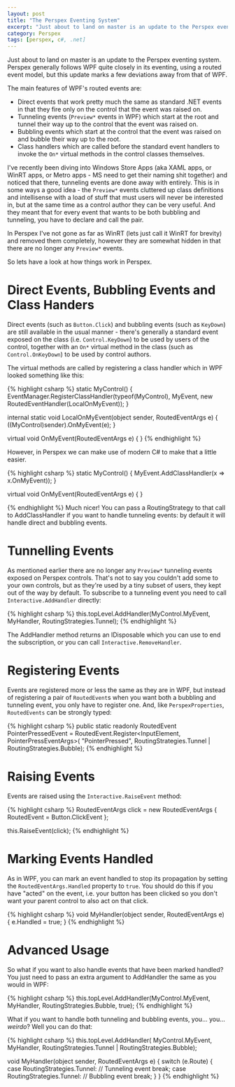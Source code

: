 ```yaml
---
layout: post
title: "The Perspex Eventing System"
excerpt: "Just about to land on master is an update to the Perspex eventing system. Perspex generally follows WPF quite closely in its eventing, using a routed event model, but this update marks a few deviations away from that of WPF."
category: Perspex
tags: [perspex, c#, .net]
---
```


Just about to land on master is an update to the Perspex eventing system. Perspex generally follows
WPF quite closely in its eventing, using a routed event model, but this update marks a few
deviations away from that of WPF.

The main features of WPF's routed events are:

* Direct events that work pretty much the same as standard .NET events in that they fire only on the
  control that the event was raised on.
* Tunneling events (`Preview*` events in WPF) which start at the root and tunnel their way up to
  the control that the event was raised on.
* Bubbling events which start at the control that the event was raised on and bubble their way up to
  the root.
* Class handlers which are called before the standard event handlers to invoke the `On*` virtual
  methods in the control classes themselves.

I've recently been diving into Windows Store Apps (aka XAML apps, or WinRT apps, or Metro apps - MS
need to get their naming shit together) and noticed that there, tunneling events are done away with
entirely. This is in some ways a good idea - the `Preview*` events cluttered up class definitions
and intellisense with a load of stuff that must users will never be interested in, but at the same
time as a control author they can be very useful. And they meant that for every event that wants to
be both bubbling and tunneling, you have to declare and call the pair.

In Perspex I've not gone as far as WinRT (lets just call it WinRT for brevity) and removed them
completely, however they are somewhat hidden in that there are no longer any `Preview*` events.

So lets have a look at how things work in Perspex.

# Direct Events, Bubbling Events and Class Handers

Direct events (such as `Button.Click`) and bubbling events (such as `KeyDown`) are still available
in the usual manner - there's generally a standard event exposed on the class (i.e.
`Control.KeyDown`) to be used by users of the control, together with an `On*` virtual method in the
class (such as `Control.OnKeyDown`) to be used by control authors.

The virtual methods are called by registering a class handler which in WPF looked something like
this:

{% highlight csharp %}
static MyControl()
{
    EventManager.RegisterClassHandler(typeof(MyControl), MyEvent, new RoutedEventHandler(LocalOnMyEvent));
}

internal static void LocalOnMyEvent(object sender, RoutedEventArgs e)
{
	((MyControl)sender).OnMyEvent(e);
}

virtual void OnMyEvent(RoutedEventArgs e)
{
}
{% endhighlight %}

However, in Perspex we can make use of modern C# to make that a little easier.

{% highlight csharp %}
static MyControl()
{
    MyEvent.AddClassHandler<MyControl>(x => x.OnMyEvent));
}

virtual void OnMyEvent(RoutedEventArgs e)
{
}

{% endhighlight %}
Much nicer! You can pass a RoutingStrategy to that call to AddClassHandler if you want to handle
tunneling events: by default it will handle direct and bubbling events.

# Tunnelling Events

As mentioned earlier there are no longer any `Preview*` tunneling events exposed on Perspex
controls. That's not to say you couldn't add some to your own controls, but as they're used by a
tiny subset of users, they kept out of the way by default. To subscribe to a tunneling event
you need to call `Interactive.AddHandler` directly:

{% highlight csharp %}
this.topLevel.AddHandler(MyControl.MyEvent, MyHandler, RoutingStrategies.Tunnel);
{% endhighlight %}

The AddHandler method returns an IDisposable which you can use to end the subscription, or you can
call `Interactive.RemoveHandler`.

# Registering Events

Events are registered more or less the same as they are in WPF, but instead of registering a pair
of `RoutedEvent`s when you want both a bubbling and tunneling event, you only have to register one.
And, like `PerspexProperties`, `RoutedEvents` can be strongly typed:

{% highlight csharp %}
public static readonly RoutedEvent<PointerPressEventArgs> PointerPressedEvent =
  RoutedEvent.Register<InputElement, PointerPressEventArgs>(
    "PointerPressed",
    RoutingStrategies.Tunnel | RoutingStrategies.Bubble);
{% endhighlight %}

# Raising Events

Events are raised using the `Interactive.RaiseEvent` method:

{% highlight csharp %}
RoutedEventArgs click = new RoutedEventArgs
{
    RoutedEvent = Button.ClickEvent
};

this.RaiseEvent(click);
{% endhighlight %}

# Marking Events Handled

As in WPF, you can mark an event handled to stop its propagation by setting the
`RoutedEventArgs.Handled` property to `true`. You should do this if you have "acted" on the event,
i.e. your button has been clicked so you don't want your parent control to also act on that click.

{% highlight csharp %}
void MyHandler(object sender, RoutedEventArgs e)
{
    e.Handled = true;
}
{% endhighlight %}


# Advanced Usage

So what if you want to also handle events that have been marked handled? You just need to pass
an extra argument to AddHandler the same as you would in WPF:

{% highlight csharp %}
this.topLevel.AddHandler(MyControl.MyEvent, MyHandler, RoutingStrategies.Bubble, true);
{% endhighlight %}

What if you want to handle both tunneling and bubbling events, you... you... *weirdo*? Well you can
do that:

{% highlight csharp %}
this.topLevel.AddHandler(
    MyControl.MyEvent,
    MyHandler,
    RoutingStrategies.Tunnel | RoutingStrategies.Bubble);


void MyHandler(object sender, RoutedEventArgs e)
{
    switch (e.Route)
    {
        case RoutingStrategies.Tunnel:
          // Tunneling event
          break;
        case RoutingStrategies.Tunnel:
          // Bubbling event
          break;
    }
}
{% endhighlight %}
